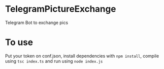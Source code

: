 # TelegramPictureExchange
Telegram Bot to exchange pics
# To use
Put your token on conf.json, install dependencies with `npm install`, compile using `tsc index.ts` and run using `node index.js`
